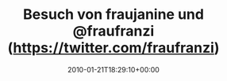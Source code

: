 ---
retweeted: false
source: <a href="http://twitter.com" rel="nofollow">Twitter Web Client</a>
entities:
  hashtags: []
  symbols: []
  user_mentions:
  - name: Franziska
    screen_name: fraufranzi
    indices:
    - '26'
    - '37'
    id_str: '106145359'
    id: '106145359'
  - name: Die Z99
    screen_name: dachwg
    indices:
    - '45'
    - '52'
    id_str: '91882733'
    id: '91882733'
  urls: []
display_text_range:
- '0'
- '53'
favorite_count: '0'
id_str: '8036648487'
truncated: false
retweet_count: '0'
id: '8036648487'
created_at: Thu Jan 21 18:29:10 +0000 2010
favorited: false
full_text: Besuch von fraujanine und [@fraufranzi](https://twitter.com/fraufranzi)
  in der [@dachwg](https://twitter.com/dachwg).
lang: de
tags:
- pesos/twitter
date: '2010-01-21T18:29:10+00:00'
src: https://twitter.com/bascht/status/8036648487
original_url: https://twitter.com/bascht/status/8036648487
type: twitter_tweet
text: Besuch von fraujanine und [@fraufranzi](https://twitter.com/fraufranzi) in der
  [@dachwg](https://twitter.com/dachwg).
title: 'Besuch von fraujanine und @fraufranzi (https://twitter.com/fraufranzi) '

---